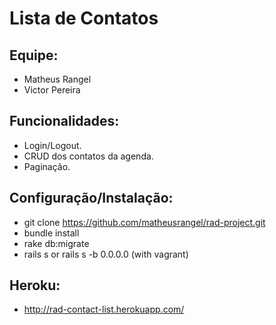 # Lista de Contatos

## Equipe:

* Matheus Rangel
* Victor Pereira

## Funcionalidades:

* Login/Logout.
* CRUD dos contatos da agenda.
* Paginação.

## Configuração/Instalação:

* git clone https://github.com/matheusrangel/rad-project.git
* bundle install
* rake db:migrate
* rails s or rails s -b 0.0.0.0 (with vagrant)

## Heroku:

* http://rad-contact-list.herokuapp.com/
